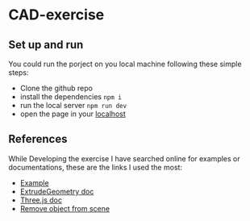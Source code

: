 # CAD-exercise
## Set up and run 
You could run the porject on you local machine following these simple steps:
- Clone the github repo
- install the dependencies `npm i`
- run the local server `npm run dev`
- open the page in your [localhost](http://localhost:5173/)

## References
While Developing the exercise I have searched online for examples or documentations, these are the links I used the most:  
- [Example](https://hofk.de/main/discourse.threejs/2019/WallBuilding/WallBuilding.html)
- [ExtrudeGeometry doc](https://threejs.org/docs/index.html#api/en/geometries/ExtrudeGeometry)
- [Three.js doc](https://threejs.org/docs)
- [Remove object from scene](https://stackoverflow.com/questions/18357529/threejs-remove-object-from-scene)